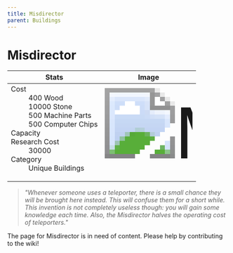 ```yaml
---
title: Misdirector
parent: Buildings
---
```

# Misdirector

[//]: # (Pre-generated content)
<table><thead><tr><th>Stats</th><th>Image</th></tr></thead><tbody><tr><td><dl><dt>Cost</dt><dd>400 Wood<br>10000 Stone<br>500 Machine Parts<br>500 Computer Chips</dd><dt>Capacity</dt><dd></dd><dt>Research Cost</dt><dd>30000</dd><dt>Category</dt><dd>Unique Buildings</dd></dl></td><td><style>.building-image {width: 200px;height: 200px;overflow: hidden;position: relative;}.building-image img {image-rendering: pixelated;object-fit: none;transform: scale(10);transform-origin: left top;position: absolute;left: 0;top: 0;}</style><div class="building-image"><img style="object-position: -206px -979px;" src="https://tfe2-wiki.github.io/assets/sprites.png" alt="Misdirector Back"><img style="object-position: -184px -979px;" src="https://tfe2-wiki.github.io/assets/sprites.png" alt="Misdirector"></div></td></tr></tbody></table><blockquote><i>"Whenever someone uses a teleporter, there is a small chance they will be brought here instead. This will confuse them for a short while. This invention is not completely useless though: you will gain some knowledge each time. Also, the Misdirector halves the operating cost of teleporters."</i></blockquote>

The page for Misdirector is in need of content. Please help by contributing to the wiki!
